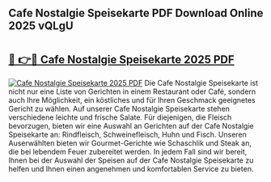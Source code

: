 ## Cafe Nostalgie Speisekarte PDF Download Online 2025 vQLgU

# <h2><a href="http://gccdrq2.nevu.top/?p=Cafe+Nostalgie+Speisekarte">🔗 👉🔴 Cafe Nostalgie Speisekarte 2025 PDF</a></h2>

[![Cafe Nostalgie Speisekarte 2025 PDF](https://i.imgur.com/dBaPXMq.png)](http://gccdrq2.nevu.top/?p=Cafe+Nostalgie+Speisekarte)
Die Cafe Nostalgie Speisekarte ist nicht nur eine Liste von Gerichten in einem Restaurant oder Café, sondern auch Ihre Möglichkeit, ein köstliches und für Ihren Geschmack geeignetes Gericht zu wählen. Auf unserer Cafe Nostalgie Speisekarte stehen verschiedene leichte und frische Salate. Für diejenigen, die Fleisch bevorzugen, bieten wir eine Auswahl an Gerichten auf der Cafe Nostalgie Speisekarte an: Rindfleisch, Schweinefleisch, Huhn und Fisch. Unseren Auserwählten bieten wir Gourmet-Gerichte wie Schaschlik und Steak an, die bei lebendem Feuer zubereitet werden. In jedem Fall sind wir bereit, Ihnen bei der Auswahl der Speisen auf der Cafe Nostalgie Speisekarte zu helfen und Ihnen einen angenehmen und komfortablen Service zu bieten.
